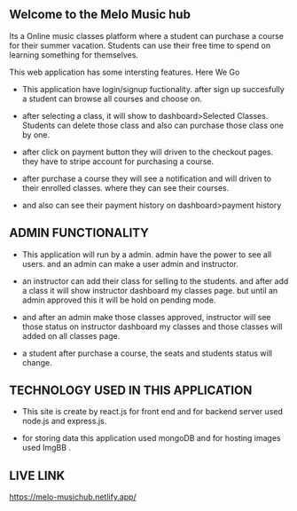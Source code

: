 ## Welcome to the Melo Music hub

Its a Online music classes platform where a student can purchase a course for their summer vacation. Students can use their free time to spend on learning something for themselves.

This web application has some intersting features. Here We Go

- This application have login/signup fuctionality. after sign up succesfully a student can browse all courses and choose on.

- after selecting a class, it will show to dashboard>Selected Classes. Students can delete those class and also can purchase those class one by one.

- after click on payment button they will driven to the checkout pages. they have to stripe account for purchasing a course.

- after purchase a course they will see a notification and will driven to their enrolled classes. where they can see their courses.

- and also can see their payment history on dashboard>payment history

## ADMIN FUNCTIONALITY

- This application will run by a admin. admin have the power to see all users. and an admin can make a user admin and instructor.

- an instructor can add their class for selling to the students. and after add a class it will show instructor dashboard my classes page. but until an admin approved this it will be hold on pending mode.

- and after an admin make those classes approved, instructor will see those status on instructor dashboard my classes and those classes will added on all classes page.

- a student after purchase a course, the seats and students status will change.

## TECHNOLOGY USED IN THIS APPLICATION

- This site is create by react.js for front end and for backend server used node.js and express.js.

- for storing data this application used mongoDB and for hosting images used ImgBB .

## LIVE LINK

https://melo-musichub.netlify.app/
